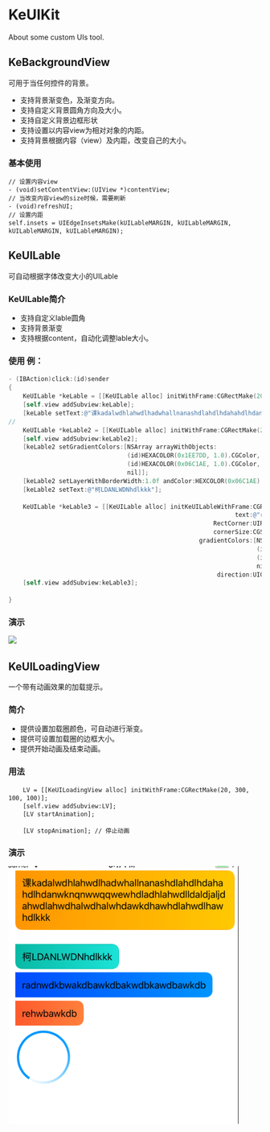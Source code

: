 # KeUIKit
About some custom UIs tool. 


## KeBackgroundView
可用于当任何控件的背景。
- 支持背景渐变色，及渐变方向。
- 支持自定义背景圆角方向及大小。
- 支持自定义背景边框形状
- 支持设置以内容view为相对对象的内距。
- 支持背景根据内容（view）及内距，改变自己的大小。

### 基本使用
``` oc
// 设置内容view
- (void)setContentView:(UIView *)contentView;
// 当改变内容view的size时候，需要刷新
- (void)refreshUI;
// 设置内距
self.insets = UIEdgeInsetsMake(kUILableMARGIN, kUILableMARGIN, kUILableMARGIN, kUILableMARGIN);
```

## KeUILable
可自动根据字体改变大小的UILable

### KeUILable简介
- 支持自定义lable圆角
- 支持背景渐变
- 支持根据content，自动化调整lable大小。

### 使用 例：
``` Objective-C
- (IBAction)click:(id)sender
{
    KeUILable *keLable = [[KeUILable alloc] initWithFrame:CGRectMake(20, 20, 100, 40)];
    [self.view addSubview:keLable];
    [keLable setText:@"课kadalwdhlahwdlhadwhallnanashdlahdlhdahahdlhdanwknqnwwqqwewhdladhlahwdlldaldjaljdahwdlahwdhalwdhalwhdawkdhawhdlahwdlhawhdlkkk"];
//
    KeUILable *keLable2 = [[KeUILable alloc] initWithFrame:CGRectMake(20, 150, 100, 40)];
    [self.view addSubview:keLable2];
    [keLable2 setGradientColors:[NSArray arrayWithObjects:
                                 (id)HEXACOLOR(0x1EE7DD, 1.0).CGColor,
                                 (id)HEXACOLOR(0x06C1AE, 1.0).CGColor,
                                 nil]];
    [keLable2 setLayerWithBorderWidth:1.0f andColor:HEXCOLOR(0x06C1AE).CGColor];
    [keLable2 setText:@"柯LDANLWDNhdlkkk"];
    
    KeUILable *keLable3 = [[KeUILable alloc] initKeUILableWithFrame:CGRectMake(20, 200, 100, 40)
                                                               text:@"radnwdkbwakdbawkdbakwdbkawdbawkdb"
                                                         RectCorner:UIRectCornerTopRight | UIRectCornerBottomRight
                                                         cornerSize:CGSizeMake(kCornerSize, kCornerSize)
                                                     gradientColors:[NSArray arrayWithObjects:
                                                                     (id)HEXACOLOR(0x009FFF, 1.0).CGColor,
                                                                     (id)HEXACOLOR(0x0055FF, 1.0).CGColor,
                                                                     nil]
                                                          direction:UIGradientColorDirectionRightToLeft];
    [self.view addSubview:keLable3];

}
```

### 演示
![](https://github.com/KeSDK/KeUIKit/blob/master/IMG_3724.GIF)


## KeUILoadingView
一个带有动画效果的加载提示。

### 简介
- 提供设置加载圈颜色，可自动进行渐变。
- 提供可设置加载圈的边框大小。
- 提供开始动画及结束动画。

### 用法
``` oc
    LV = [[KeUILoadingView alloc] initWithFrame:CGRectMake(20, 300, 100, 100)];
    [self.view addSubview:LV];
    [LV startAnimation];
    
    [LV stopAnimation]; // 停止动画
```

### 演示
![](https://github.com/KeSDK/KeUIKit/blob/master/loadingpic.png)



